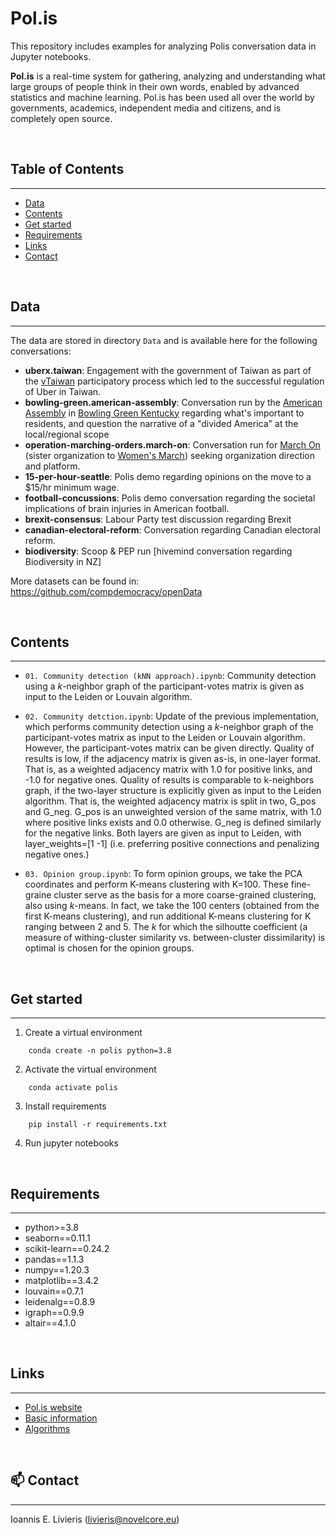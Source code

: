 # Pol.is

This repository includes examples for analyzing Polis conversation data in Jupyter notebooks. 

**Pol.is** is a real-time system for gathering, analyzing and understanding what large groups of people think in their own words, enabled by advanced statistics and machine learning. Pol.is has been used all over the world by governments, academics, independent media and citizens, and is completely open source.

<br/>

## Table of Contents
---

- [Data](#data)
- [Contents](#contents)
- [Get started](#get-started)
- [Requirements](#requirements)
- [Links](#links)
- [Contact](#mailbox-contact)


<br/>

## Data
---

The data are stored in directory ``Data`` and  is available here for the following conversations:

- **uberx.taiwan**: Engagement with the government of Taiwan as part of the [vTaiwan](https://www.wired.co.uk/article/taiwan-sunflower-revolution-audrey-tang-g0v) participatory process which led to the successful regulation of Uber in Taiwan.
- **bowling-green.american-assembly**: Conversation run by the [American Assembly](https://americanassembly.org/) in [Bowling Green Kentucky](https://en.wikipedia.org/wiki/Bowling_Green,_Kentucky) regarding what's important to residents, and question the narrative of a "divided America" at the local/regional scope
- **operation-marching-orders.march-on**: Conversation run for [March On](https://www.wearemarchon.org/)
  (sister organization to [Women's March](https://womensmarch.com/)) seeking organization direction and platform.
- **15-per-hour-seattle**: Polis demo  regarding opinions on the move
  to a $15/hr minimum wage.
- **football-concussions**: Polis demo conversation regarding the societal implications of brain injuries in American football.
- **brexit-consensus**: Labour Party test discussion regarding Brexit
- **canadian-electoral-reform**: Conversation regarding Canadian electoral reform.
- **biodiversity**: Scoop & PEP run [hivemind conversation regarding Biodiversity in NZ]


More datasets can be found in: https://github.com/compdemocracy/openData

<br/>

## Contents
---

- ``01. Community detection (kNN approach).ipynb``: Community detection using  a $k$-neighbor graph of the participant-votes matrix is given as input to the Leiden or Louvain algorithm. 

- ``02. Community detction.ipynb``: Update of the previous implementation, which
performs community detection using a $k$-neighbor graph of the participant-votes matrix as input to the Leiden or Louvain algorithm. However, the participant-votes matrix can be given directly. Quality of results is low, if the adjacency matrix is given as-is, in one-layer format. That is, as a weighted adjacency matrix with 1.0 for positive links, and -1.0 for negative ones. Quality of results is comparable to k-neighbors graph, if the two-layer structure is explicitly given as input to the Leiden algorithm. That is, the weighted adjacency matrix is split in two, G_pos and G_neg. G_pos is an unweighted version of the same matrix, with 1.0 where positive links exists and 0.0 otherwise. G_neg is defined similarly for the negative links. Both layers are given as input to Leiden, with layer_weights=[1 -1]  (i.e. preferring positive connections and penalizing negative ones.)


- ``03. Opinion group.ipynb``: To form opinion groups, we take the PCA coordinates and perform K-means clustering with K=100. 
These fine-graine cluster serve as the basis for a more coarse-grained clustering, also using $k$-means. In fact, we take the 100 centers (obtained from the first K-means clustering), and run additional K-means clustering for K ranging between 2 and 5. The $k$ for which the silhoutte coefficient (a measure of withing-cluster similarity vs. between-cluster dissimilarity) is optimal is chosen for the opinion groups.

<br/>

## Get started
--- 

1. Create a virtual environment 
```
    conda create -n polis python=3.8
```

2. Activate the virtual environment 
```
    conda activate polis
```
3. Install requirements 
```
    pip install -r requirements.txt
```
4. Run jupyter notebooks

<br/>

## Requirements
---

- python>=3.8
- seaborn==0.11.1
- scikit-learn==0.24.2
- pandas==1.1.3
- numpy==1.20.3
- matplotlib==3.4.2
- louvain==0.7.1
- leidenalg==0.8.9
- igraph==0.9.9
- altair==4.1.0

<br/>


## Links
---

- [Pol.is website](https://pol.is/home)
- [Basic information](https://compdemocracy.org/Welcome/)
- [Algorithms](https://compdemocracy.org/algorithms/)


<br/>

## :mailbox: Contact
---

Ioannis E. Livieris (livieris@novelcore.eu)